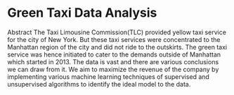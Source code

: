 # Green Taxi Data Analysis
 Abstract The Taxi Limousine Commission(TLC) provided yellow taxi service for the city of New York. But these taxi services were concentrated to the Manhattan region of the city and did not ride to the outskirts. The green taxi service was hence initiated to cater to the demands outside of Manhattan which started in 2013. The data is vast and there are various conclusions we can draw from it. We aim to maximize the revenue of the company by implementing various machine learning techniques of supervised and unsupervised algorithms to identify the ideal model to the data.
